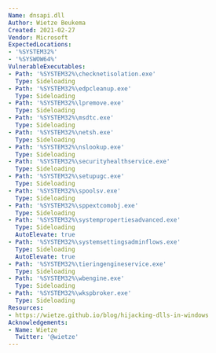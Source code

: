```yaml
---
Name: dnsapi.dll
Author: Wietze Beukema
Created: 2021-02-27
Vendor: Microsoft
ExpectedLocations:
- '%SYSTEM32%'
- '%SYSWOW64%'
VulnerableExecutables:
- Path: '%SYSTEM32%\checknetisolation.exe'
  Type: Sideloading
- Path: '%SYSTEM32%\edpcleanup.exe'
  Type: Sideloading
- Path: '%SYSTEM32%\lpremove.exe'
  Type: Sideloading
- Path: '%SYSTEM32%\msdtc.exe'
  Type: Sideloading
- Path: '%SYSTEM32%\netsh.exe'
  Type: Sideloading
- Path: '%SYSTEM32%\nslookup.exe'
  Type: Sideloading
- Path: '%SYSTEM32%\securityhealthservice.exe'
  Type: Sideloading
- Path: '%SYSTEM32%\setupugc.exe'
  Type: Sideloading
- Path: '%SYSTEM32%\spoolsv.exe'
  Type: Sideloading
- Path: '%SYSTEM32%\sppextcomobj.exe'
  Type: Sideloading
- Path: '%SYSTEM32%\systempropertiesadvanced.exe'
  Type: Sideloading
  AutoElevate: true
- Path: '%SYSTEM32%\systemsettingsadminflows.exe'
  Type: Sideloading
  AutoElevate: true
- Path: '%SYSTEM32%\tieringengineservice.exe'
  Type: Sideloading
- Path: '%SYSTEM32%\wbengine.exe'
  Type: Sideloading
- Path: '%SYSTEM32%\wkspbroker.exe'
  Type: Sideloading
Resources:
- https://wietze.github.io/blog/hijacking-dlls-in-windows
Acknowledgements:
- Name: Wietze
  Twitter: '@wietze'
---
```

